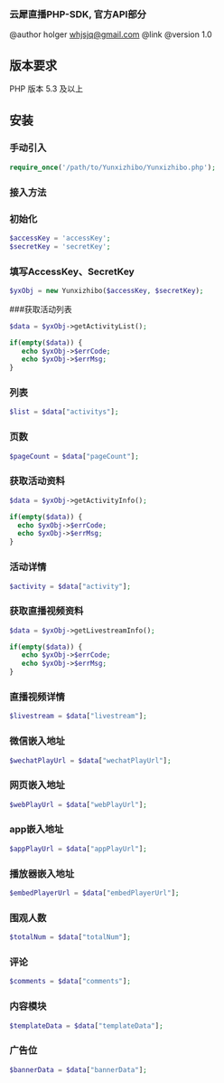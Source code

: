 ### 云犀直播PHP-SDK, 官方API部分
@author  holger <whjsjq@gmail.com>
@link
@version 1.0

## 版本要求
PHP 版本 5.3 及以上

## 安装
### 手动引入
```php
require_once('/path/to/Yunxizhibo/Yunxizhibo.php');
```

### 接入方法
### 初始化
```php
$accessKey = 'accessKey';
$secretKey = 'secretKey';
 ```

### 填写AccessKey、SecretKey
 ```php
$yxObj = new Yunxizhibo($accessKey, $secretKey);
 ```

###获取活动列表
```php
$data = $yxObj->getActivityList();

if(empty($data)) {
   echo $yxObj->$errCode;
   echo $yxObj->$errMsg;
}
```
### 列表
 ```php
$list = $data["activitys"];
```
### 页数
 ```php
$pageCount = $data["pageCount"];
```

### 获取活动资料
 ```php
 $data = $yxObj->getActivityInfo();

if(empty($data)) {
   echo $yxObj->$errCode;
   echo $yxObj->$errMsg;
}
```

### 活动详情
```php
$activity = $data["activity"];
```


### 获取直播视频资料
```php
$data = $yxObj->getLivestreamInfo();

if(empty($data)) {
   echo $yxObj->$errCode;
   echo $yxObj->$errMsg;
}
```
### 直播视频详情
```php
$livestream = $data["livestream"];
```
### 微信嵌入地址
```php
$wechatPlayUrl = $data["wechatPlayUrl"];
```
### 网页嵌入地址
```php
$webPlayUrl = $data["webPlayUrl"];
```
### app嵌入地址
```php
$appPlayUrl = $data["appPlayUrl"];
```
### 播放器嵌入地址
```php
$embedPlayerUrl = $data["embedPlayerUrl"];
```
### 围观人数
```php
$totalNum = $data["totalNum"];
```
### 评论
```php
$comments = $data["comments"];
```

### 内容模块
```php
$templateData = $data["templateData"];
```

### 广告位
```php
$bannerData = $data["bannerData"];
```


